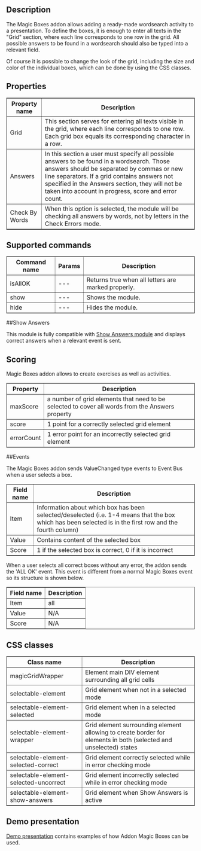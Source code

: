## Description
The Magic Boxes addon allows adding a ready-made wordsearch activity to a presentation. To define the boxes, it is enough to enter all texts in the "Grid" section, where each line corresponds to one row in the grid. All possible answers to be found in a wordsearch should also be typed into a relevant field.

Of course it is possible to change the look of the grid, including the size and color of the individual boxes, which can be done by using the CSS classes.

## Properties

<table border='true'>
    <tr>
        <th>Property name</th>
        <th>Description</th>
    </tr>
    <tr>
        <td>Grid</td>
        <td>This section serves for entering all texts visible in the grid, where each line corresponds to one row. Each grid box equals its corresponding character in a row.</td>
    </tr>
    <tr>
        <td>Answers</td>
        <td>In this section a user must specify all possible answers to be found in a wordsearch. Those answers should be separated by commas or new line separators. If a grid contains answers not specified in the Answers section, they will not be taken into account in progress, score and error count.</td>
    </tr>
    <tr>
        <td>Check By Words</td>
        <td>When this option is selected, the module will be checking all answers by words, not by letters in the Check Errors mode.</td>
    </tr>
</table>

## Supported commands

<table border='1'>
    <tr>
        <th>Command name</th>
        <th>Params</th>
        <th>Description</th>
    </tr>
    <tr>
        <td>isAllOK</td>
        <td>---</td>
        <td>Returns true when all letters are marked properly.</td>
    </tr>
    <tr>
        <td>show</td>
        <td>---</td>
        <td>Shows the module.</td>
    </tr>
    <tr>
        <td>hide</td>
        <td>---</td>
        <td>Hides the module.</td>
    </tr>
</table>

##Show Answers

This module is fully compatible with [Show Answers module](/doc/page/Show-Answers "Show Answers module") and displays correct answers when a relevant event is sent.

## Scoring
Magic Boxes addon allows to create exercises as well as activities.

<table border='1'>
    <tr>
        <th>Property</th>
        <th>Description</th>
    </tr>
    <tr>
        <td>maxScore</td>
        <td>a number of grid elements that need to be selected to cover all words from the Answers property</td>
    </tr>
    <tr>
        <td>score</td>
        <td>1 point for a correctly selected grid element</td>
    </tr>
    <tr>
        <td>errorCount</td>
        <td>1 error point for an incorrectly selected grid element</td>
    </tr>
</table>

##Events

The Magic Boxes addon sends ValueChanged type events to Event Bus when a user selects a box.

<table border='1'>
    <tr>
        <th>Field name</th>
        <th>Description</th>
    </tr>
    <tr>
        <td>Item</td>
        <td>Information about which box has been selected/deselected (i.e. 1-4 means that the box which has been selected is in the first row and the fourth column)</td>
    </tr>
    <tr>
        <td>Value</td>
        <td>Contains content of the selected box</td>
    </tr>
    <tr>
        <td>Score</td>
        <td>1 if the selected box is correct, 0 if it is incorrect</td>
    </tr>
</table>

When a user selects all correct boxes without any error, the addon sends the 'ALL OK' event. This event is different from a normal Magic Boxes event so its structure is shown below.

<table border='1'>
    <tr>
        <th>Field name</th>
        <th>Description</th>
    </tr>
    <tr>
        <td>Item</td>
        <td>all</td>
    </tr>
    <tr>
        <td>Value</td>
        <td>N/A</td>
    </tr>
    <tr>
        <td>Score</td>
        <td>N/A</td>
    </tr>
</table>

## CSS classes

<table border='1'>
    <tr>
        <th>Class name</th>
        <th>Description</th>
    </tr>
    <tr>
        <td>magicGridWrapper</td>
        <td>Element main DIV element surrounding all grid cells</td>
    </tr>
    <tr>
        <td>selectable-element</td>
        <td>Grid element when not in a selected mode</td>
    </tr>
    <tr>
        <td>selectable-element-selected</td>
        <td>Grid element when in a selected mode</td>
    </tr>
    <tr>
        <td>selectable-element-wrapper</td>
        <td>Grid element surrounding element allowing to create border for elements in both (selected and unselected) states</td>
    </tr>
    <tr>
        <td>selectable-element-selected-correct</td>
        <td>Grid element correctly selected while in error checking mode</td>
    </tr>
    <tr>
        <td>selectable-element-selected-uncorrect</td>
        <td>Grid element incorrectly selected while in error checking mode</td>
    </tr>
    <tr>
        <td>selectable-element-show-answers</td>
        <td>Grid element when Show Answers is active</td>
    </tr>
</table>

## Demo presentation
[Demo presentation](/embed/5428893948313600 "Demo presentation") contains examples of how Addon Magic Boxes can be used.                          